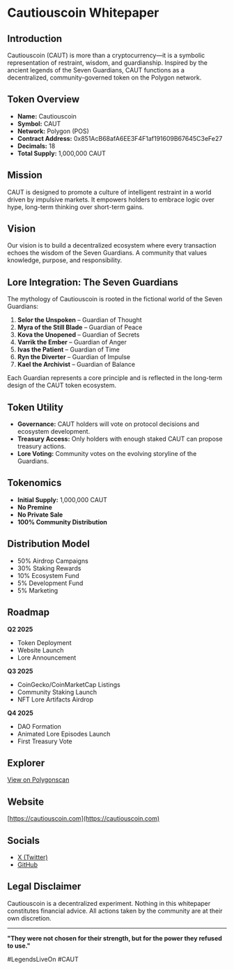 # Cautiouscoin Whitepaper

## Introduction

Cautiouscoin (CAUT) is more than a cryptocurrency—it is a symbolic representation of restraint, wisdom, and guardianship. Inspired by the ancient legends of the Seven Guardians, CAUT functions as a decentralized, community-governed token on the Polygon network.

## Token Overview

* **Name:** Cautiouscoin
* **Symbol:** CAUT
* **Network:** Polygon (POS)
* **Contract Address:** 0x851AcB68afA6EE3F4F1af191609B67645C3eFe27
* **Decimals:** 18
* **Total Supply:** 1,000,000 CAUT

## Mission

CAUT is designed to promote a culture of intelligent restraint in a world driven by impulsive markets. It empowers holders to embrace logic over hype, long-term thinking over short-term gains.

## Vision

Our vision is to build a decentralized ecosystem where every transaction echoes the wisdom of the Seven Guardians. A community that values knowledge, purpose, and responsibility.

## Lore Integration: The Seven Guardians

The mythology of Cautiouscoin is rooted in the fictional world of the Seven Guardians:

1. **Selor the Unspoken** – Guardian of Thought
2. **Myra of the Still Blade** – Guardian of Peace
3. **Kova the Unopened** – Guardian of Secrets
4. **Varrik the Ember** – Guardian of Anger
5. **Ivas the Patient** – Guardian of Time
6. **Ryn the Diverter** – Guardian of Impulse
7. **Kael the Archivist** – Guardian of Balance

Each Guardian represents a core principle and is reflected in the long-term design of the CAUT token ecosystem.

## Token Utility

* **Governance:** CAUT holders will vote on protocol decisions and ecosystem development.
* **Treasury Access:** Only holders with enough staked CAUT can propose treasury actions.
* **Lore Voting:** Community votes on the evolving storyline of the Guardians.

## Tokenomics

* **Initial Supply:** 1,000,000 CAUT
* **No Premine**
* **No Private Sale**
* **100% Community Distribution**

## Distribution Model

* 50% Airdrop Campaigns
* 30% Staking Rewards
* 10% Ecosystem Fund
* 5% Development Fund
* 5% Marketing

## Roadmap

**Q2 2025**

* Token Deployment
* Website Launch
* Lore Announcement

**Q3 2025**

* CoinGecko/CoinMarketCap Listings
* Community Staking Launch
* NFT Lore Artifacts Airdrop

**Q4 2025**

* DAO Formation
* Animated Lore Episodes Launch
* First Treasury Vote

## Explorer

[View on Polygonscan](https://polygonscan.com/token/0x851AcB68afA6EE3F4F1af191609B67645C3eFe27)

## Website

[https://cautiouscoin.com](https://cautiouscoin.com)

## Socials

* [X (Twitter)](https://x.com/CAUTIOUSCOIN)
* [GitHub](https://github.com/Nathan-C-Rodrigues/CautiousCoin)

## Legal Disclaimer

Cautiouscoin is a decentralized experiment. Nothing in this whitepaper constitutes financial advice. All actions taken by the community are at their own discretion.

---

**"They were not chosen for their strength, but for the power they refused to use."**

\#LegendsLiveOn #CAUT
